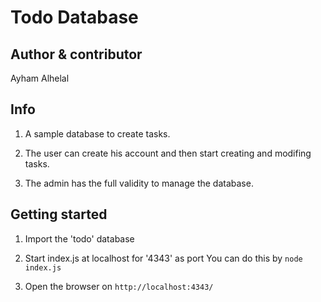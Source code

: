 # Todo Database

## Author & contributor

Ayham Alhelal

## Info

1. A sample database to create tasks.

2. The user can create his account and then start creating and modifing tasks.

3. The admin has the full validity to manage the database.

## Getting started

1. Import the 'todo' database

2. Start index.js at localhost for '4343' as port You can do this by `node index.js`

3. Open the browser on `http://localhost:4343/`
